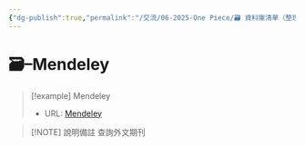 ```yaml
---
{"dg-publish":true,"permalink":"/交流/06-2025-One Piece/🗃️ 資料庫清單（整理中）/Mendeley/","title":"Mendeley","tags":["🗃️資料庫","研究論文","外文"],"noteIcon":"3","created":"2025-05-29T12:20:00.818+08:00","updated":"2025-05-29T21:15:25.885+08:00"}
---
```




# 🗃️–Mendeley



> [!example] Mendeley
> - URL: [Mendeley](https://www.mendeley.com/search/)



> [!NOTE] 說明備註
> 查詢外文期刊



